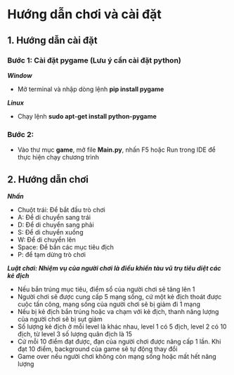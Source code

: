 # Hướng dẫn chơi và cài đặt
## 1. Hướng dẫn cài đặt
### Bước 1: Cài đặt pygame (Lưu ý cần cài đặt python)
_**Window**_
*  Mở terminal và nhập dòng lệnh **pip install pygame**

_**Linux**_
* Chạy lệnh **sudo apt-get install python-pygame**

### Bước 2:
* Vào thư mục **game**, mở file **Main.py**, nhấn F5 hoặc Run trong IDE để thực hiện chạy chương trình

## 2. Hướng dẫn chơi
_**Nhấn**_
* Chuột trái: Để bắt đầu trò chơi
* A: Để di chuyển sang trái
* D: Để di chuyển sang phải
* S: Để di chuyển xuống
* W: Để di chuyển lên
* Space: Để bắn các mục tiêu địch
* P: để tạm dừng trò chơi

_**Luật chơi: Nhiệm vụ của người chơi là điều khiển tàu vũ trụ tiêu diệt các kẻ địch**_
* Nếu bắn trúng mục tiêu, điểm sổ của người chơi sẽ tăng lên 1
* Người chơi sẽ được cung cấp 5 mạng sống, cứ một kẻ địch thoát được cuộc tấn công, mạng sống của người chơi sẽ bị giảm đi 1 mạng
* Nếu bị kẻ địch bắn trúng hoặc va chạm với kẻ địch, thanh năng lượng của người chơi sẽ bị sụt giảm
* Số lượng kẻ địch ở mỗi level là khác nhau, level 1 có 5 địch, level 2 có 10 địch, từ level 3 số lượng quân địch là 15
* Cứ mỗi 10 điểm đạt được, đạn của người chơi được nâng cấp 1 lần. Khi đạt 10 điểm, background của game sẽ tự động thay đổi
* Game over nếu người chơi không còn mạng sống hoặc mất hết năng lượng
